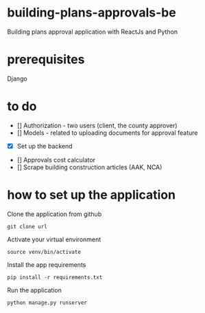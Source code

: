 # building-plans-approvals-be
Building plans approval application with ReactJs and Python

# prerequisites
Django

# to do
* [] Authorization - two users (client, the county approver)
* [] Models - related to uploading documents for approval feature
* [x] Set up the backend
* [] Approvals cost calculator
* [] Scrape building construction articles (AAK, NCA)

# how to set up the application
Clone the application from github

```git clone url```

Activate your virtual environment

```source venv/bin/activate```

Install the app requirements

```pip install -r requirements.txt```

Run the application

```python manage.py runserver```